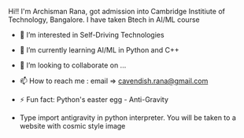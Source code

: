 Hi!! I'm Archisman Rana, got admission into Cambridge Institiute of Technology, Bangalore.
I have taken Btech in AI/ML course

- 👀 I’m interested in Self-Driving Technologies

- 🌱 I’m currently learning AI/ML in Python and C++

- 💞️ I’m looking to collaborate on ...

- 📫 How to reach me : email => cavendish.rana@gmail.com

- ⚡ Fun fact: Python's easter egg - Anti-Gravity

- Type import antigravity in python interpreter.
  You will be taken to a website with cosmic style image 


